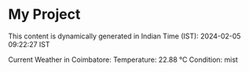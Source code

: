 # My Project

This content is dynamically generated in Indian Time (IST): 2024-02-05 09:22:27 IST


Current Weather in Coimbatore:
Temperature: 22.88 °C
Condition: mist

